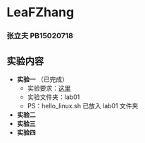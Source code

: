 # LeaFZhang

### 张立夫 PB15020718

## 实验内容

- **实验一** （已完成）
  - 实验要求：[这里](https://osh-2018.github.io/1/)
  - 实验文件夹：lab01
  - PS：hello_linux.sh 已放入 lab01 文件夹
- **实验二**
- **实验三**
- **实验四**

